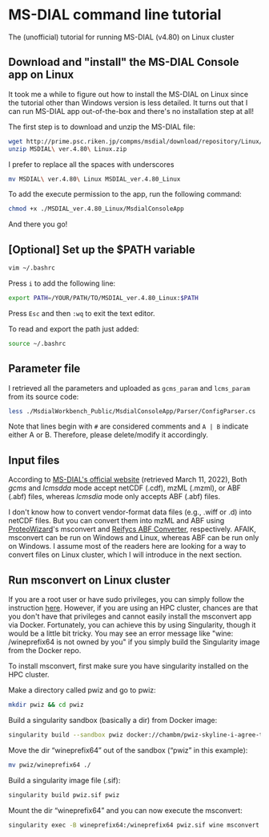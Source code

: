 # MS-DIAL command line tutorial
The (unofficial) tutorial for running MS-DIAL (v4.80) on Linux cluster


## Download and "install" the MS-DIAL Console app on Linux
It took me a while to figure out how to install the MS-DIAL on Linux since the tutorial other than Windows version is less detailed. It turns out that I can run MS-DIAL app out-of-the-box and there's no installation step at all!

The first step is to download and unzip the MS-DIAL file:
```bash
wget http://prime.psc.riken.jp/compms/msdial/download/repository/Linux/MSDIAL%20ver.4.80%20Linux.zip
unzip MSDIAL\ ver.4.80\ Linux.zip
```
I prefer to replace all the spaces with underscores
```bash
mv MSDIAL\ ver.4.80\ Linux MSDIAL_ver.4.80_Linux
```

To add the execute permission to the app, run the following command:
```bash
chmod +x ./MSDIAL_ver.4.80_Linux/MsdialConsoleApp
```
And there you go! 


## [Optional] Set up the $PATH variable 
```bash
vim ~/.bashrc
```

Press ```i``` to add the following line:
```bash
export PATH=/YOUR/PATH/TO/MSDIAL_ver.4.80_Linux:$PATH
```
Press ```Esc``` and then ```:wq``` to exit the text editor.

To read and export the path just added:
```bash
source ~/.bashrc
```

## Parameter file
I retrieved all the parameters and uploaded as ```gcms_param``` and ```lcms_param``` from its source code:
```bash
less ./MsdialWorkbench_Public/MsdialConsoleApp/Parser/ConfigParser.cs
```
Note that lines begin with ```#``` are considered comments and ```A | B``` indicate either A or B. Therefore, please delete/modify it accordingly.

## Input files
According to [MS-DIAL's official website](http://prime.psc.riken.jp/compms/msdial/consoleapp.html) (retrieved March 11, 2022), Both _gcms_ and _lcmsdda_ mode accept netCDF (.cdf), mzML (.mzml), or ABF (.abf) files, whereas _lcmsdia_ mode only accepts ABF (.abf) files.

I don't know how to convert vendor-format data files (e.g., .wiff or .d) into netCDF files. But you can convert them into mzML and ABF using [ProteoWizard](https://proteowizard.sourceforge.io/)'s msconvert and [Reifycs ABF Converter](https://www.reifycs.com/AbfConverter/), respectively. AFAIK, msconvert can be run on Windows and Linux, whereas ABF can be run only on Windows. I assume most of the readers here are looking for a way to convert files on Linux cluster, which I will introduce in the next section.

## Run msconvert on Linux cluster
If you are a root user or have sudo privileges, you can simply follow the instruction [here](https://hub.docker.com/r/chambm/pwiz-skyline-i-agree-to-the-vendor-licenses). However, if you are using an HPC cluster, chances are that you don't have that privileges and cannot easily install the msconvert app via Docker. Fortunately, you can achieve this by using Singularity, though it would be a little bit tricky. You may see an error message like "wine: /wineprefix64 is not owned by you" if you simply build the Singularity image from the Docker repo.

To install msconvert, first make sure you have singularity installed on the HPC cluster.

Make a directory called pwiz and go to pwiz:
```bash
mkdir pwiz && cd pwiz
```
Build a singularity sandbox (basically a dir) from Docker image:
```bash
singularity build --sandbox pwiz docker://chambm/pwiz-skyline-i-agree-to-the-vendor-licenses
```
Move the dir “wineprefix64” out of the sandbox (“pwiz” in this example):
```bash
mv pwiz/wineprefix64 ./
```
Build a singularity image file (.sif):
```bash
singularity build pwiz.sif pwiz 
```
Mount the dir “wineprefix64” and you can now execute the msconvert:
```bash
singularity exec -B wineprefix64:/wineprefix64 pwiz.sif wine msconvert [options]
```

